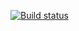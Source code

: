 [![Build status](https://ci.appveyor.com/api/projects/status/duc2h1e63rb0fkqi?svg=true)](https://ci.appveyor.com/project/Poliasha/parametr-test)
